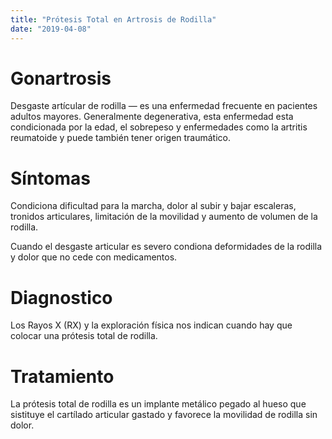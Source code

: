 ```yaml
---
title: "Prótesis Total en Artrosis de Rodilla"
date: "2019-04-08"
---
```


# Gonartrosis
Desgaste artícular de rodilla — es una enfermedad frecuente en pacientes adultos mayores. Generalmente degenerativa, esta enfermedad esta condicionada por la edad, el sobrepeso y enfermedades como la artritis reumatoide y puede también tener origen traumático.

# Síntomas
Condiciona dificultad para la marcha, dolor al subir y bajar escaleras, tronidos articulares, limitación de la movilidad y aumento de volumen de la rodilla.

Cuando el desgaste articular es severo condiona deformidades de la rodilla y dolor que no cede con medicamentos.

# Diagnostico
Los Rayos X (RX) y la exploración física nos indican cuando hay que colocar una prótesis total de rodilla.

# Tratamiento
La prótesis total de rodilla es un implante metálico pegado al hueso que sistituye el cartílado articular gastado y favorece la movilidad de rodilla sin dolor.